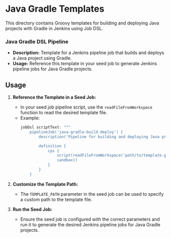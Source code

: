 # Java Gradle Templates

This directory contains Groovy templates for building and deploying Java projects with Gradle in Jenkins using Job DSL.


### Java Gradle DSL Pipeline

- **Description:** Template for a Jenkins pipeline job that builds and deploys a Java project using Gradle.
- **Usage:** Reference this template in your seed job to generate Jenkins pipeline jobs for Java Gradle projects.

## Usage

1. **Reference the Template in a Seed Job:**
   - In your seed job pipeline script, use the `readFileFromWorkspace` function to read the desired template file.
   - Example:
     ```groovy
     jobDsl scriptText: """
         pipelineJob('java-gradle-build-deploy') {
             description('Pipeline for building and deploying Java project with Gradle')

             definition {
                 cps {
                     script(readFileFromWorkspace('path/to/template.groovy'))
                     sandbox()
                 }
             }
         }
     ```
2. **Customize the Template Path:**
   - The `TEMPLATE_PATH` parameter in the seed job can be used to specify a custom path to the template file.

3. **Run the Seed Job:**
   - Ensure the seed job is configured with the correct parameters and run it to generate the desired Jenkins pipeline jobs for Java Gradle projects.

